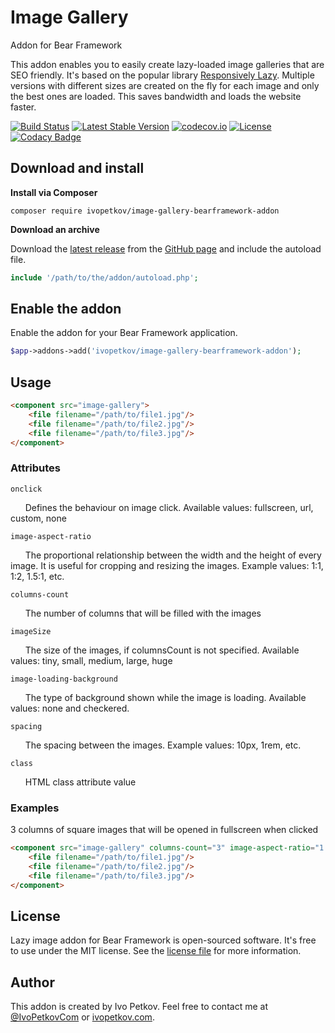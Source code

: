 # Image Gallery
Addon for Bear Framework

This addon enables you to easily create lazy-loaded image galleries that are SEO friendly. It's based on the popular library [Responsively Lazy](https://github.com/ivopetkov/responsively-lazy/). Multiple versions with different sizes are created on the fly for each image and only the best ones are loaded. This saves bandwidth and loads the website faster.

[![Build Status](https://travis-ci.org/ivopetkov/image-gallery-bearframework-addon.svg)](https://travis-ci.org/ivopetkov/image-gallery-bearframework-addon)
[![Latest Stable Version](https://poser.pugx.org/ivopetkov/image-gallery-bearframework-addon/v/stable)](https://packagist.org/packages/ivopetkov/image-gallery-bearframework-addon)
[![codecov.io](https://codecov.io/github/ivopetkov/image-gallery-bearframework-addon/coverage.svg?branch=master)](https://codecov.io/github/ivopetkov/image-gallery-bearframework-addon?branch=master)
[![License](https://poser.pugx.org/ivopetkov/image-gallery-bearframework-addon/license)](https://packagist.org/packages/ivopetkov/image-gallery-bearframework-addon)
[![Codacy Badge](https://api.codacy.com/project/badge/Grade/2f58257779ed456ba7f4d9a2667c4e36)](https://www.codacy.com/app/ivo_2/image-gallery-bearframework-addon)

## Download and install

**Install via Composer**

```shell
composer require ivopetkov/image-gallery-bearframework-addon
```

**Download an archive**

Download the [latest release](https://github.com/ivopetkov/image-gallery-bearframework-addon/releases) from the [GitHub page](https://github.com/ivopetkov/image-gallery-bearframework-addon) and include the autoload file.
```php
include '/path/to/the/addon/autoload.php';
```

## Enable the addon
Enable the addon for your Bear Framework application.

```php
$app->addons->add('ivopetkov/image-gallery-bearframework-addon');
```


## Usage

```html
<component src="image-gallery">
    <file filename="/path/to/file1.jpg"/>
    <file filename="/path/to/file2.jpg"/>
    <file filename="/path/to/file3.jpg"/>
</component>
```

### Attributes

`onclick`

&nbsp;&nbsp;&nbsp;&nbsp;&nbsp;&nbsp;Defines the behaviour on image click. Available values: fullscreen, url, custom, none

`image-aspect-ratio`

&nbsp;&nbsp;&nbsp;&nbsp;&nbsp;&nbsp;The proportional relationship between the width and the height of every image. It is useful for cropping and resizing the images. Example values: 1:1, 1:2, 1.5:1, etc.

`columns-count`

&nbsp;&nbsp;&nbsp;&nbsp;&nbsp;&nbsp;The number of columns that will be filled with the images

`imageSize`

&nbsp;&nbsp;&nbsp;&nbsp;&nbsp;&nbsp;The size of the images, if columnsCount is not specified. Available values: tiny, small, medium, large, huge

`image-loading-background`

&nbsp;&nbsp;&nbsp;&nbsp;&nbsp;&nbsp;The type of background shown while the image is loading. Available values: none and checkered.

`spacing`

&nbsp;&nbsp;&nbsp;&nbsp;&nbsp;&nbsp;The spacing between the images. Example values: 10px, 1rem, etc.

`class`

&nbsp;&nbsp;&nbsp;&nbsp;&nbsp;&nbsp;HTML class attribute value

### Examples

3 columns of square images that will be opened in fullscreen when clicked
```html
<component src="image-gallery" columns-count="3" image-aspect-ratio="1:1" onclick="fullscreen">
    <file filename="/path/to/file1.jpg"/>
    <file filename="/path/to/file2.jpg"/>
    <file filename="/path/to/file3.jpg"/>
</component>
```

## License
Lazy image addon for Bear Framework is open-sourced software. It's free to use under the MIT license. See the [license file](https://github.com/ivopetkov/image-gallery-bearframework-addon/blob/master/LICENSE) for more information.

## Author
This addon is created by Ivo Petkov. Feel free to contact me at [@IvoPetkovCom](https://twitter.com/IvoPetkovCom) or [ivopetkov.com](https://ivopetkov.com).
